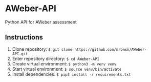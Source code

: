 # AWeber-API
Python API for AWeber assessment

## Instructions
1. Clone repository: 
`$ git clone https://github.com/mrbnsn/AWeber-API.git`
2. Enter repository directory:
`$ cd AWeber-API`
3. Create virtual environment:
`$ python3 -m venv venv`
4. Start virtual environment:
`$ source venv/bin/activate`
5. Install dependencies:
`$ pip3 install -r requirements.txt`